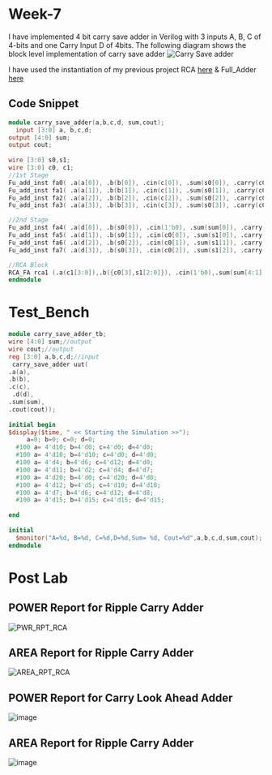 # Week-7
I have implemented 4 bit carry save adder in Verilog with 3 inputs A, B, C of 4-bits and one Carry Input D of 4bits. The following diagram shows the block level implementation of carry save adder
![Carry Save adder](https://github.com/user-attachments/assets/c68954bb-fad6-4f68-8b58-46ee2a0fb688)

I have used the instantiation of my previous project RCA [here](https://github.com/icy-chidam/VLSI_LAB/blob/main/Week-2/RCA_FA.v) & Full_Adder [here](https://github.com/icy-chidam/VLSI_LAB/blob/main/Week-2/Fu_add_inst.v)
## Code Snippet
``` verilog
module carry_save_adder(a,b,c,d, sum,cout);
  input [3:0] a, b,c,d;
output [4:0] sum;
output cout;
 
wire [3:0] s0,s1;
wire [3:0] c0, c1;
//1st Stage
Fu_add_inst fa0( .a(a[0]), .b(b[0]), .cin(c[0]), .sum(s0[0]), .carry(c0[0]));
Fu_add_inst fa1( .a(a[1]), .b(b[1]), .cin(c[1]), .sum(s0[1]), .carry(c0[1]));
Fu_add_inst fa2( .a(a[2]), .b(b[2]), .cin(c[2]), .sum(s0[2]), .carry(c0[2]));
Fu_add_inst fa3( .a(a[3]), .b(b[3]), .cin(c[3]), .sum(s0[3]), .carry(c0[3]));

//2nd Stage
Fu_add_inst fa4( .a(d[0]), .b(s0[0]), .cin(1'b0), .sum(sum[0]), .carry(c1[0]));
Fu_add_inst fa5( .a(d[1]), .b(s0[1]), .cin(c0[0]), .sum(s1[0]), .carry(c1[1]));
Fu_add_inst fa6( .a(d[2]), .b(s0[2]), .cin(c0[1]), .sum(s1[1]), .carry(c1[2]));
Fu_add_inst fa7( .a(d[3]), .b(s0[3]), .cin(c0[2]), .sum(s1[2]), .carry(c1[3]));

//RCA Block
RCA_FA rca1 (.a(c1[3:0]),.b({c0[3],s1[2:0]}), .cin(1'b0),.sum(sum[4:1]), .cout(cout));
endmodule
```

# Test_Bench
``` verilog
module carry_save_adder_tb;
wire [4:0] sum;//output
wire cout;//output
reg [3:0] a,b,c,d;//input
 carry_save_adder uut(
.a(a),
.b(b),
.c(c),
 .d(d),
.sum(sum),
.cout(cout));
 
initial begin
$display($time, " << Starting the Simulation >>");
     a=0; b=0; c=0; d=0;
  #100 a= 4'd10; b=4'd0; c=4'd0; d=4'd0;
  #100 a= 4'd10; b=4'd10; c=4'd0; d=4'd0;
  #100 a= 4'd4; b=4'd6; c=4'd12; d=4'd0;
  #100 a= 4'd11; b=4'd2; c=4'd4; d=4'd7;
  #100 a= 4'd20; b=4'd0; c=4'd20; d=4'd0;
  #100 a= 4'd12; b=4'd5; c=4'd10; d=4'd10;
  #100 a= 4'd7; b=4'd6; c=4'd12; d=4'd8;
  #100 a= 4'd15; b=4'd15; c=4'd15; d=4'd15;
 
end
 
initial
  $monitor("A=%d, B=%d, C=%d,D=%d,Sum= %d, Cout=%d",a,b,c,d,sum,cout);
endmodule
```


# Post Lab
## POWER Report for Ripple Carry Adder
![PWR_RPT_RCA](https://github.com/user-attachments/assets/df8dd6f6-7aa6-41dd-8f99-fcc76ee25863)
## AREA Report for Ripple Carry Adder
![AREA_RPT_RCA](https://github.com/user-attachments/assets/0ab65cb1-8ed5-43db-89a2-00f9993c909b)

## POWER Report for Carry Look Ahead Adder
![image](https://github.com/user-attachments/assets/9b02aab5-f014-460a-b77e-e75c9dfa4d2b)
## AREA Report for Ripple Carry Adder
![image](https://github.com/user-attachments/assets/f6054dd2-0eeb-44ec-94b0-7f3a8af3c8ed)







